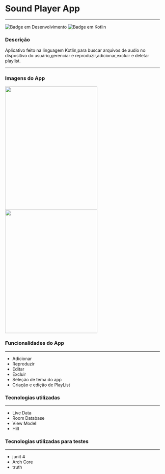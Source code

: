 
# Sound Player App
---

![Badge em Desenvolvimento](http://img.shields.io/static/v1?label=STATUS&message=EM%20DESENVOLVIMENTO&color=GREEN&style=for-the-badge)
![Badge em Kotlin](http://img.shields.io/static/v1?label=LENGUAGE&message=%20KOTLIN&color=BLUEN&style=for-the-badge)

### Descrição

<p>
  Aplicativo feito na linguagem Kotlin,para buscar arquivos de audio no dispositivo do usuário,gerenciar e reproduzir,adicionar,excluir e deletar playlist.
</p>

 ---
### Imagens do App

<img src="https://github.com/R0nald0/SoundPlayer/assets/40528885/08c5d63e-9d07-451d-8358-5142e16bfffe" width="300" height="400">
<img src="https://github.com/R0nald0/SoundPlayer/assets/40528885/d4bc4c3e-f2a2-40b7-a802-1bfff6ef65e8" width="300" height="400">

### Funcionalidades do App
---
 
 * Adicionar
 * Reproduzir
 * Editar
 * Excluir
 * Seleção de tema do app 
 * Criação e edição de PlayList
 
 ### Tecnologias utilizadas
 ---
 * Live Data
 * Room Database
 * View Model
 * Hilt
 
  ### Tecnologias utilizadas para testes
  ---
  * junit 4
  * Arch Core
  * truth
  
